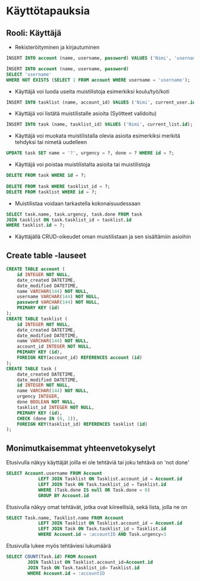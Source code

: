 # Käyttötapauksia
## Rooli: Käyttäjä
* Rekisteröityminen ja kirjautuminen
```sql
ÌNSERT INTO account (name, username, password) VALUES ('Nimi', 'username', 'password');

ÌNSERT INTO account (name, username, password) 
SELECT 'username'
WHERE NOT EXISTS (SELECT 1 FROM account WHERE username = 'username');
```
* Käyttäjä voi luoda useita muistilistoja esimerkiksi koulu/työ/koti
```sql
ÌNSERT INTO tasklist (name, account_id) VALUES ('Nimi', current_user.id);
```
* Käyttäjä voi listätä muistilistalle asioita (Syötteet validoitu)
```sql
ÌNSERT INTO task (name, tasklist_id) VALUES ('Nimi', current_list.id);
```
* Käyttäjä voi muokata muistilistalla olevia asioita esimerkiksi merkitä tehdyksi tai nimetä uudelleen
```sql
UPDATE task SET name = '?', urgency = ?, done = ? WHERE id = ?;
```
* Käyttäjä voi poistaa muistilistalta asioita tai muistilistoja
```sql
DELETE FROM task WHERE id = ?;
  
DELETE FROM task WHERE tasklist_id = ?;
DELETE FROM tasklist WHERE id = ?;
```
* Muistilistaa voidaan tarkastella kokonaisuudessaan
```sql
SELECT task.name, task.urgency, task.done FROM task
JOIN tasklist ON task.tasklist_id = tasklist.id
WHERE tasklist.id = ?;
```
* Käyttäjällä CRUD-oikeudet oman muistilistaan ja sen sisältämiin asioihin

## Create table -lauseet
```sql
CREATE TABLE account (
	id INTEGER NOT NULL, 
	date_created DATETIME, 
	date_modified DATETIME, 
	name VARCHAR(144) NOT NULL, 
	username VARCHAR(144) NOT NULL, 
	password VARCHAR(144) NOT NULL, 
	PRIMARY KEY (id)
);
CREATE TABLE tasklist (
	id INTEGER NOT NULL, 
	date_created DATETIME, 
	date_modified DATETIME, 
	name VARCHAR(144) NOT NULL, 
	account_id INTEGER NOT NULL, 
	PRIMARY KEY (id), 
	FOREIGN KEY(account_id) REFERENCES account (id)
);
CREATE TABLE task (
	date_created DATETIME, 
	date_modified DATETIME, 
	id INTEGER NOT NULL, 
	name VARCHAR(144) NOT NULL, 
	urgency INTEGER, 
	done BOOLEAN NOT NULL, 
	tasklist_id INTEGER NOT NULL, 
	PRIMARY KEY (id), 
	CHECK (done IN (0, 1)), 
	FOREIGN KEY(tasklist_id) REFERENCES tasklist (id)
);
```
## Monimutkaisemmat yhteenvetokyselyt
Etusivulla näkyy käyttäjät joilla ei ole tehtäviä tai joku tehtävä on 'not done'
```sql
SELECT Account.username FROM Account
            LEFT JOIN Tasklist ON Tasklist.account_id = Account.id
            LEFT JOIN Task ON Task.tasklist_id = Tasklist.id
            WHERE (Task.done IS null OR Task.done = 0)
            GROUP BY Account.id
```
Etusivulla näkyy omat tehtävät, jotka ovat kiireellisiä, sekä lista, jolla ne on
```sql
SELECT Task.name, Tasklist.name FROM Account
			LEFT JOIN Tasklist ON Tasklist.account_id = Account.id
			LEFT JOIN Task ON Task.tasklist_id = Tasklist.id
			WHERE Account.id = :accountID AND Task.urgency=3
```
Etusivulla lukee myös tehtäviesi lukumäärä
```sql
SELECT COUNT(Task.id) FROM Account
		JOIN Tasklist ON Tasklist.account_id=Account.id
		JOIN Task ON Task.tasklist_id= Tasklist.id
		WHERE Account.id = :accountID
```
